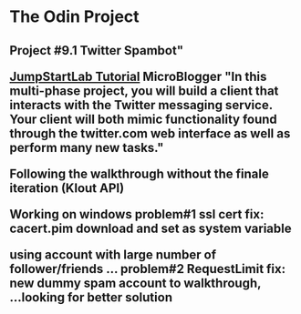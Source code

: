 <h1> The Odin Project</h1>
<h2> Project #9.1 Twitter Spambot"
<p> <a href="http://tutorials.jumpstartlab.com/projects/microblogger.html"> JumpStartLab Tutorial</a>
<strong>MicroBlogger</strong>
"In this multi-phase project, you will build a client that interacts with the Twitter messaging service. Your client will both mimic functionality found through the twitter.com web interface as well as perform many new tasks."
</p>
<p> Following the walkthrough without the finale iteration (Klout API)</p>
<p> Working on windows problem#1 ssl cert fix: cacert.pim download and set as system variable</p>
<p> using account with large number of follower/friends ... problem#2 RequestLimit fix: new dummy spam account to walkthrough, ...looking for better solution</p>

